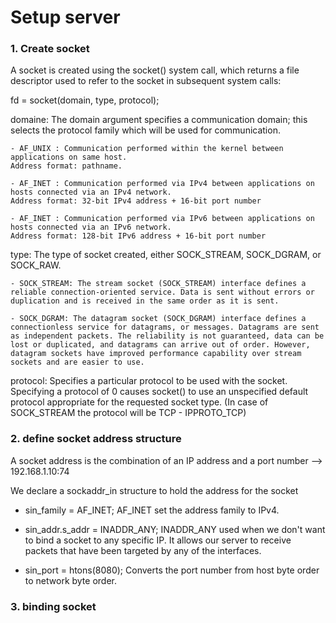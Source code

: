 # Setup server

### 1. Create socket


A socket is created using the socket() system call, which returns a file descriptor used to refer to the socket in subsequent system calls:

fd = socket(domain, type, protocol);

domaine:    The domain argument specifies a communication domain; this
            selects the protocol family which will be used for communication.
    
    - AF_UNIX : Communication performed within the kernel between applications on same host.
    Address format: pathname.

    - AF_INET : Communication performed via IPv4 between applications on hosts connected via an IPv4 network.
    Address format: 32-bit IPv4 address + 16-bit port number

    - AF_INET : Communication performed via IPv6 between applications on hosts connected via an IPv6 network.
    Address format: 128-bit IPv6 address + 16-bit port number

type: The type of socket created, either SOCK_STREAM, SOCK_DGRAM, or SOCK_RAW.

    - SOCK_STREAM: The stream socket (SOCK_STREAM) interface defines a reliable connection-oriented service. Data is sent without errors or duplication and is received in the same order as it is sent.

    - SOCK_DGRAM: The datagram socket (SOCK_DGRAM) interface defines a connectionless service for datagrams, or messages. Datagrams are sent as independent packets. The reliability is not guaranteed, data can be lost or duplicated, and datagrams can arrive out of order. However, datagram sockets have improved performance capability over stream sockets and are easier to use.

protocol: Specifies a particular protocol to be used with the socket. Specifying a protocol of 0 causes socket() to use an unspecified default protocol appropriate for the requested socket type. (In case of SOCK_STREAM the protocol will be TCP - IPPROTO_TCP)

### 2. define socket address structure

A socket address is the combination of an IP address and a port number
--> 192.168.1.10:74

We declare a sockaddr_in structure to hold the address for the socket

- sin_family = AF_INET;
AF_INET set the address family to IPv4.

- sin_addr.s_addr = INADDR_ANY;
INADDR_ANY used when we don't want to bind a socket to any specific IP. It allows our server to receive packets that have been targeted by any of the interfaces.

- sin_port = htons(8080);
Converts the port number from host byte order to network byte order.

### 3. binding socket

